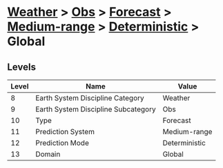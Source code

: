 # [Weather](../../../../..) > [Obs](../../../..) > [Forecast](../../..) > [Medium-range](../..) > [Deterministic](..) > Global

## Levels

| Level | Name | Value |
|-----|-----|-----|
| 8 | Earth System Discipline Category | Weather |
| 9 | Earth System Discipline Subcategory | Obs |
| 10 | Type | Forecast |
| 11 | Prediction System | Medium-range |
| 12 | Prediction Mode | Deterministic |
| 13 | Domain | Global |
